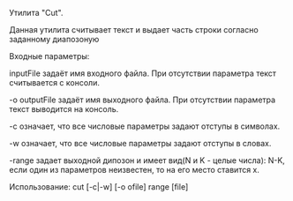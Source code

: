 Утилита "Cut".

Данная утилита cчитывает текст и выдает часть строки согласно заданному диапозоную


Входные параметры:

inputFile задаёт имя входного файла. При отсутствии параметра текст считывается с консоли. 

-o outputFile задаёт имя выходного файла. При отсутствии параметра текст выводится на консоль.

-с означает, что все числовые параметры задают отступы в символах.

-w означает, что все числовые параметры задают отступы в словах.

-range задает выходной дипозон и имеет вид(N и K - целые числа): N-K, если один из параметров неизвестен, то на его место ставится x.



Использование: cut [-c|-w] [-o ofile] range [file]
